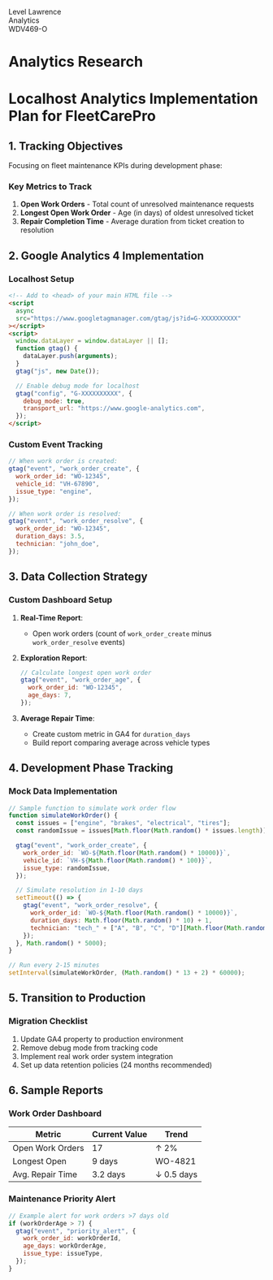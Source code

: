 Level Lawrence
<br>
Analytics
<br>
WDV469-O

# Analytics Research

# **Localhost Analytics Implementation Plan for FleetCarePro**

## **1. Tracking Objectives**

Focusing on fleet maintenance KPIs during development phase:

### **Key Metrics to Track**

1. **Open Work Orders** - Total count of unresolved maintenance requests
2. **Longest Open Work Order** - Age (in days) of oldest unresolved ticket
3. **Repair Completion Time** - Average duration from ticket creation to resolution

## **2. Google Analytics 4 Implementation**

### **Localhost Setup**

```html
<!-- Add to <head> of your main HTML file -->
<script
  async
  src="https://www.googletagmanager.com/gtag/js?id=G-XXXXXXXXXX"
></script>
<script>
  window.dataLayer = window.dataLayer || [];
  function gtag() {
    dataLayer.push(arguments);
  }
  gtag("js", new Date());

  // Enable debug mode for localhost
  gtag("config", "G-XXXXXXXXXX", {
    debug_mode: true,
    transport_url: "https://www.google-analytics.com",
  });
</script>
```

### **Custom Event Tracking**

```javascript
// When work order is created:
gtag("event", "work_order_create", {
  work_order_id: "WO-12345",
  vehicle_id: "VH-67890",
  issue_type: "engine",
});

// When work order is resolved:
gtag("event", "work_order_resolve", {
  work_order_id: "WO-12345",
  duration_days: 3.5,
  technician: "john_doe",
});
```

## **3. Data Collection Strategy**

### **Custom Dashboard Setup**

1. **Real-Time Report**:
   - Open work orders (count of `work_order_create` minus `work_order_resolve` events)
2. **Exploration Report**:

   ```javascript
   // Calculate longest open work order
   gtag("event", "work_order_age", {
     work_order_id: "WO-12345",
     age_days: 7,
   });
   ```

3. **Average Repair Time**:
   - Create custom metric in GA4 for `duration_days`
   - Build report comparing average across vehicle types

## **4. Development Phase Tracking**

### **Mock Data Implementation**

```javascript
// Sample function to simulate work order flow
function simulateWorkOrder() {
  const issues = ["engine", "brakes", "electrical", "tires"];
  const randomIssue = issues[Math.floor(Math.random() * issues.length)];

  gtag("event", "work_order_create", {
    work_order_id: `WO-${Math.floor(Math.random() * 10000)}`,
    vehicle_id: `VH-${Math.floor(Math.random() * 100)}`,
    issue_type: randomIssue,
  });

  // Simulate resolution in 1-10 days
  setTimeout(() => {
    gtag("event", "work_order_resolve", {
      work_order_id: `WO-${Math.floor(Math.random() * 10000)}`,
      duration_days: Math.floor(Math.random() * 10) + 1,
      technician: "tech_" + ["A", "B", "C", "D"][Math.floor(Math.random() * 4)],
    });
  }, Math.random() * 5000);
}

// Run every 2-15 minutes
setInterval(simulateWorkOrder, (Math.random() * 13 + 2) * 60000);
```

## **5. Transition to Production**

### **Migration Checklist**

1. Update GA4 property to production environment
2. Remove debug mode from tracking code
3. Implement real work order system integration
4. Set up data retention policies (24 months recommended)

## **6. Sample Reports**

### **Work Order Dashboard**

| Metric           | Current Value | Trend      |
| ---------------- | ------------- | ---------- |
| Open Work Orders | 17            | ↑ 2%       |
| Longest Open     | 9 days        | WO-4821    |
| Avg. Repair Time | 3.2 days      | ↓ 0.5 days |

### **Maintenance Priority Alert**

```javascript
// Example alert for work orders >7 days old
if (workOrderAge > 7) {
  gtag("event", "priority_alert", {
    work_order_id: workOrderId,
    age_days: workOrderAge,
    issue_type: issueType,
  });
}
```
